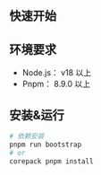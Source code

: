 ## 快速开始

## 环境要求

- Node.js： v18 以上
- Pnpm： 8.9.0 以上

## 安装&运行

```bash
# 依赖安装
pnpm run bootstrap
# or
corepack pnpm install

```
